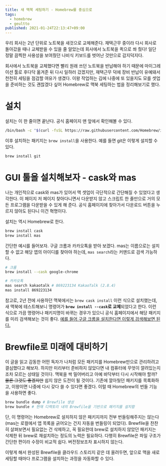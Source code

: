 ```yaml
---
title: 새 맥북 세팅하기 - Homebrew를 중심으로
tags:
  - homebrew
  - geultto
published: 2021-01-24T22:13:47+09:00
---
```


우리 회사는 2년 단위로 노트북을 새것으로 교체해준다. 재택근무 중이라 다시 회사로 돌아갔을 때나 교체받을 수 있을 줄 알았는데 회사에서 노트북을 퀵으로 쏴 줬다! 일단 정말 끔찍한 사용성을 보여줬던 나비식 키보드를 벗어난 것만으로 감지덕지다.

회사에서 노트북을 교체했다면 빨리 원래 쓰던 노트북을 반납해야 하기 때문에 마이그레이션 툴로 후다닥 옮겨준 뒤 다시 일하러 갔겠지만, 재택근무 덕에 장비 반납이 유예돼서 천천히 세팅을 점검할 여유가 생겼다. 이왕 작업하는 김에 나중에 또 있을지도 모를 셋업을 준비하는 것도 괜찮겠다 싶어 Homebrew로 맥북 세팅하는 법을 정리해보기로 했다.

# 설치

설치는 이 한 줄이면 끝난다. 공식 홈페이지 맨 앞에서 확인해볼 수 있다.

```sh
/bin/bash -c "$(curl -fsSL https://raw.githubusercontent.com/Homebrew/install/HEAD/install.sh)"
```

이후 설치하는 패키지는 `brew install`을 사용한다. 예를 들면 git은 이렇게 설치할 수 있다.

```sh
brew install git
```

# GUI 툴을 설치해보자 - cask와 mas

나는 개인적으로 cask와 mas가 있어서 맥 셋업이 극단적으로 간단해질 수 있었다고 생각한다. 이 페이지 저 페이지 찾아다니면서 다운받지 않고 스크립트 한 줄만으로 거의 모든 프로그램을 다운받을 수 있게 해 준다. 공식 홈페이지에 찾아가서 다운로드 버튼을 누르지 않아도 된다니 이건 혁명이다.

설치는 역시 Homebrew로 한다.

```sh
brew install cask
brew install mas
```

간단한 예시를 들어보자. 구글 크롬과 카카오톡을 받아 보겠다. mas는 이름으로는 설치할 수 없고 해당 앱의 아이디를 찾아야 하는데, `mas search`라는 커맨드로 검색 가능하다.

```sh
# 크롬
brew install --cask google-chrome

# 카카오톡
mas search kakaotalk # 869223134 KakaoTalk (2.8.4)
mas install 869223134
```

참고로, 2년 전에 사용하던 맥북에서는 `brew cask install` 이런 식으로 설치했는데, 새 맥북에 테스트해보니 명령어가 **`brew install --cask`로 교체**되었다고 한다. 이런 식으로 가끔 명령어나 패키지명이 바뀌는 경우가 있으니 공식 홈페이지에서 해당 패키지를 미리 검색해보는 것이 좋다. [예를 들어 구글 크롬을 설치한다면 이렇게 검색해보면 된다.](https://formulae.brew.sh/cask/google-chrome#default)

# Brewfile로 미래에 대비하기

이 글을 읽고 감동한 어떤 독자가 나처럼 모든 패키지를 Homebrew만으로 관리하려고 결심했다고 해보자. 하지만 미리부터 준비하지 않았다면 내 컴퓨터에 무엇이 깔려있는지조차 모르는 상태일 것이다. 맥북을 싹 밀어버리고 아예 바닥부터 다시 시작해야 할까? ~~물론 그것도 좋겠지만~~ 쉽지 않은 도전이 될 것이다. 기존에 깔아뒀던 패키지를 목록화하고, 이왕이면 나중에 다시 갖다 쓸 수 있다면 좋겠다. 이럴 때 Homebrew의 번들 기능을 사용하면 좋다.

```sh
brew bundle dump # Brewfile 생성
brew bundle # 현재 디렉토리 내의 Brewfile을 기반으로 패키지를 설치함
```

단, 이 명령어는 Homebrew로 설치하지 않은 패키지까지 전부 번들링해주지는 않는다(mas는 로컬에서 앱 목록을 긁어오는 건지 자동을 번들링이 되었다). Brewfile을 찬찬히 살펴보면서 필요없는 건 삭제하고, 꼭 필요한데 brew로 설치하지 않았던 패키지는 삭제한 뒤 brew로 재설치하는 정도의 노력은 필요하다. 다행히 Brewfile은 파일 구조가 간단한 편이라 수정이 비교적 쉽다. 버전정보조차 표시하지 않는다.

이렇게 해서 완성된 Brewfile을 클라우드 스토리지 같은 데 올려두면, 앞으로 맥을 새로 세팅할 때마다 프로그램을 설치하는 과정을 자동화할 수 있다.
